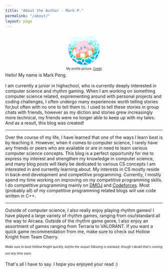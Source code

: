 ```yaml
---
title: "About the Author - Mark P."
permalink: "/about/"
layout: page
---
```


<center><img src="/pfp.png" alt="My Profile Picture" width="20%" height = "20%"><br /><sub><sup> My profile picture. <a href="https://twitter.com/aruco_coo/status/1436986044960763911">Credit</a></sup></sub></center>
Hello! My name is Mark Peng. <br /><br />
I am currently a junior in highschool, who is currently deeply interested in computer science and rhythm gaming. When I am working on something computer science related, expirementing around with personal projects and coding challenges, I often undergo many experiences worth telling stories for,but often with no one to tell them to. I used to tell these stories in group chats with friends, however as my diction and stories grew increasingly more technical, my friends were no longer able to keep up with my tales. And as a result, this blog was created!

----
Over the course of my life, I have learned that one of the ways I learn best is by teaching it. However, when it comes to computer science, I rarely have any friends or peers who are available or are in need to learn various computer science concepts. This blog is a perfect opportunity for me to express my interest and strengthen my knowledge in computer science, and many blog posts will likely be dedicated to various CS concepts I am interested in and currently learning about. My interests in CS mostly reside in back-end development and competitive programming. Currently, I mostly spend my time working on improving on my competitive programming skills. I do competitive programming mainly on [DMOJ][dmoj] and [Codeforces][codeforces]. Most (probably all) of my competitive programming related blogs will use code written in C++.

----
Outside of computer science, I also really enjoy playing rhythm games! I have played a large variety of rhythm games, ranging from osu!standard all the way to Arcaea. Outside of the rhythm game genre, I also enjoy an assortment of games ranging from Terraria to VALORANT. If you want a quick game recommendation from me, make sure to check out Hollow Knight from Team Cherry. 

<sub><sup>*Make sure to beat Hollow Knight quickly, before the sequel Silksong is released, though I doubt that's coming out any time soon.*</sup></sub>

That's all I have to say. I hope you enjoyed your read :)



[dmoj]: https://dmoj.ca/user/markp1
[codeforces]: https://codeforces.com/profile/markp1
